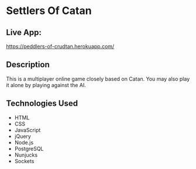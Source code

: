 # Settlers Of Catan

## Live App:
https://peddlers-of-crudtan.herokuapp.com/

## Description

This is a multiplayer online game closely based on Catan.  You may also play it alone by playing against the AI.

## Technologies Used

- HTML
- CSS
- JavaScript
- jQuery
- Node.js
- PostgreSQL
- Nunjucks
- Sockets
